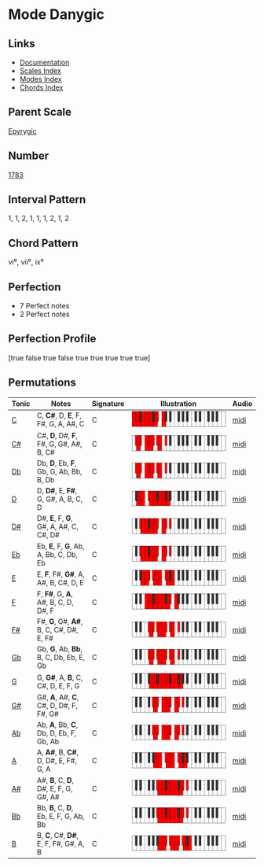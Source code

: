 # Mode Danygic

## Links

- [Documentation](index.md)
- [Scales Index](Scales.md)
- [Modes Index](Modes.md)
- [Chords Index](Chords.md)

## Parent Scale

[Epyrygic](ScaleEpyrygic.md)

## Number

[1783](https://ianring.com/musictheory/scales/1783)

## Interval Pattern

1, 1, 2, 1, 1, 1, 2, 1, 2

## Chord Pattern

vi⁰, vii⁰, ix⁰

## Perfection

- 7 Perfect notes
- 2 Perfect notes

## Perfection Profile

[true false true false true true true true true]

## Permutations

| Tonic | Notes | Signature | Illustration | Audio |
|-------|-------|-----------|--------------|-------|
| [C](ModeCNaturalDanygic.md) | C, **C#**, D, **E**, F, F#, G, A, A#, C | C | ![CNaturalDanygic](ModeCNaturalDanygic.png) | [midi](https://github.com/edipermadi/music/blob/main/docs/ModeCNaturalDanygic.mid?raw=true) |
| [C#](ModeCSharpDanygic.md) | C#, **D**, D#, **F**, F#, G, G#, A#, B, C# | C | ![CSharpDanygic](ModeCSharpDanygic.png) | [midi](https://github.com/edipermadi/music/blob/main/docs/ModeCSharpDanygic.mid?raw=true) |
| [Db](ModeDFlatDanygic.md) | Db, **D**, Eb, **F**, Gb, G, Ab, Bb, B, Db | C | ![DFlatDanygic](ModeDFlatDanygic.png) | [midi](https://github.com/edipermadi/music/blob/main/docs/ModeDFlatDanygic.mid?raw=true) |
| [D](ModeDNaturalDanygic.md) | D, **D#**, E, **F#**, G, G#, A, B, C, D | C | ![DNaturalDanygic](ModeDNaturalDanygic.png) | [midi](https://github.com/edipermadi/music/blob/main/docs/ModeDNaturalDanygic.mid?raw=true) |
| [D#](ModeDSharpDanygic.md) | D#, **E**, F, **G**, G#, A, A#, C, C#, D# | C | ![DSharpDanygic](ModeDSharpDanygic.png) | [midi](https://github.com/edipermadi/music/blob/main/docs/ModeDSharpDanygic.mid?raw=true) |
| [Eb](ModeEFlatDanygic.md) | Eb, **E**, F, **G**, Ab, A, Bb, C, Db, Eb | C | ![EFlatDanygic](ModeEFlatDanygic.png) | [midi](https://github.com/edipermadi/music/blob/main/docs/ModeEFlatDanygic.mid?raw=true) |
| [E](ModeENaturalDanygic.md) | E, **F**, F#, **G#**, A, A#, B, C#, D, E | C | ![ENaturalDanygic](ModeENaturalDanygic.png) | [midi](https://github.com/edipermadi/music/blob/main/docs/ModeENaturalDanygic.mid?raw=true) |
| [F](ModeFNaturalDanygic.md) | F, **F#**, G, **A**, A#, B, C, D, D#, F | C | ![FNaturalDanygic](ModeFNaturalDanygic.png) | [midi](https://github.com/edipermadi/music/blob/main/docs/ModeFNaturalDanygic.mid?raw=true) |
| [F#](ModeFSharpDanygic.md) | F#, **G**, G#, **A#**, B, C, C#, D#, E, F# | C | ![FSharpDanygic](ModeFSharpDanygic.png) | [midi](https://github.com/edipermadi/music/blob/main/docs/ModeFSharpDanygic.mid?raw=true) |
| [Gb](ModeGFlatDanygic.md) | Gb, **G**, Ab, **Bb**, B, C, Db, Eb, E, Gb | C | ![GFlatDanygic](ModeGFlatDanygic.png) | [midi](https://github.com/edipermadi/music/blob/main/docs/ModeGFlatDanygic.mid?raw=true) |
| [G](ModeGNaturalDanygic.md) | G, **G#**, A, **B**, C, C#, D, E, F, G | C | ![GNaturalDanygic](ModeGNaturalDanygic.png) | [midi](https://github.com/edipermadi/music/blob/main/docs/ModeGNaturalDanygic.mid?raw=true) |
| [G#](ModeGSharpDanygic.md) | G#, **A**, A#, **C**, C#, D, D#, F, F#, G# | C | ![GSharpDanygic](ModeGSharpDanygic.png) | [midi](https://github.com/edipermadi/music/blob/main/docs/ModeGSharpDanygic.mid?raw=true) |
| [Ab](ModeAFlatDanygic.md) | Ab, **A**, Bb, **C**, Db, D, Eb, F, Gb, Ab | C | ![AFlatDanygic](ModeAFlatDanygic.png) | [midi](https://github.com/edipermadi/music/blob/main/docs/ModeAFlatDanygic.mid?raw=true) |
| [A](ModeANaturalDanygic.md) | A, **A#**, B, **C#**, D, D#, E, F#, G, A | C | ![ANaturalDanygic](ModeANaturalDanygic.png) | [midi](https://github.com/edipermadi/music/blob/main/docs/ModeANaturalDanygic.mid?raw=true) |
| [A#](ModeASharpDanygic.md) | A#, **B**, C, **D**, D#, E, F, G, G#, A# | C | ![ASharpDanygic](ModeASharpDanygic.png) | [midi](https://github.com/edipermadi/music/blob/main/docs/ModeASharpDanygic.mid?raw=true) |
| [Bb](ModeBFlatDanygic.md) | Bb, **B**, C, **D**, Eb, E, F, G, Ab, Bb | C | ![BFlatDanygic](ModeBFlatDanygic.png) | [midi](https://github.com/edipermadi/music/blob/main/docs/ModeBFlatDanygic.mid?raw=true) |
| [B](ModeBNaturalDanygic.md) | B, **C**, C#, **D#**, E, F, F#, G#, A, B | C | ![BNaturalDanygic](ModeBNaturalDanygic.png) | [midi](https://github.com/edipermadi/music/blob/main/docs/ModeBNaturalDanygic.mid?raw=true) |
